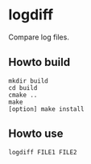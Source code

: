# logdiff
Compare log files.

## Howto build

```shell-session
mkdir build
cd build
cmake ..
make
[option] make install
```

## Howto use


```shell-session
logdiff FILE1 FILE2
```
